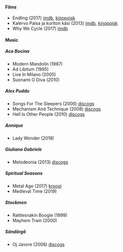 #### Films
* Endling (2017) [imdb](https://www.imdb.com/title/tt6116774), [kinopoisk](https://www.kinopoisk.ru/film/1020269)
* Kalervo Palsa ja kuriton käsi (2013) [imdb](https://www.imdb.com/title/tt2690186), [kinopoisk](https://www.kinopoisk.ru/film/740603)
* Why We Cycle (2017) [imdb](https://www.imdb.com/title/tt7927666)

#### Music
##### Aco Bocina 
* Modern Mandolin (1987)
* Ad Libitum (1995)
* Live In Milano (2005)
* Suonami O Diva (2010)
##### Alex Puddu
* Songs For The Sleepers (2006) [discogs](https://www.discogs.com/ru/Alex-Puddu-And-The-Butterfly-Collectors-Songs-For-The-Sleepers/release/4707969)
* Mechanism And Technique (2008) [discogs](https://www.discogs.com/ru/Alex-Puddu-And-The-Butterfly-Collectors-Mechanism-And-Technique/master/806661)
* Hell Is Other People (2010) [discogs](https://www.discogs.com/ru/Alex-Puddu-Hell-Is-Other-People/release/4106300)
##### Annique 
* Lady Wonder (2018)
##### Giuliano Gabriele 
* Melodeonia (2013) [discogs](https://www.discogs.com/ru/Giuliano-Gabriele-Melodeonia/release/8500219)
##### Spiritual Seasons 
* Metal Age (2017) [kroogi](http://spiritual-seasons.kroogi.com/ru/download/3284802-Metal-Age.html)
* Medieval Time (2019)
##### Stockmen 
* Rattlesnakin Boogie (1999)
* Mayhem Train (2000)
##### Söndörgő
* Oj Javore (2006) [discogs](https://www.discogs.com/ru/S%C3%B6nd%C3%B6rg%C5%91-Oj-Javore/release/11476140)